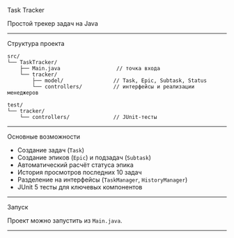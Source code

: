 Task Tracker

Простой трекер задач на Java 

---

 Структура проекта

```
src/
└── TaskTracker/
    ├── Main.java                  // точка входа
    └── tracker/
        ├── model/                // Task, Epic, Subtask, Status
        └── controllers/          // интерфейсы и реализации менеджеров

test/
└── tracker/
    └── controllers/              // JUnit-тесты
```

---
 Основные возможности

-  Создание задач (`Task`)
-  Создание эпиков (`Epic`) и подзадач (`Subtask`)
-  Автоматический расчёт статуса эпика
-  История просмотров последних 10 задач
-  Разделение на интерфейсы (`TaskManager`, `HistoryManager`)
-  JUnit 5 тесты для ключевых компонентов

---

 Запуск

Проект можно запустить из `Main.java`.


---



